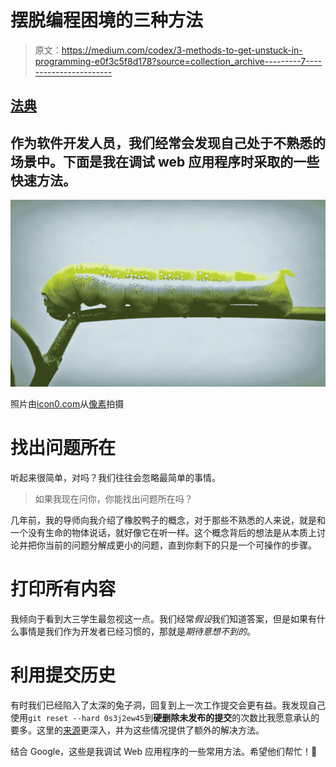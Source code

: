 # 摆脱编程困境的三种方法

> 原文：<https://medium.com/codex/3-methods-to-get-unstuck-in-programming-e0f3c5f8d178?source=collection_archive---------7----------------------->

## [法典](http://medium.com/codex)

## 作为软件开发人员，我们经常会发现自己处于不熟悉的场景中。下面是我在调试 web 应用程序时采取的一些快速方法。

![](img/77ae7e7011906e4009bc673e4e237a03.png)

照片由[icon0.com](https://www.pexels.com/@freeimages9?utm_content=attributionCopyText&utm_medium=referral&utm_source=pexels)从[像素](https://www.pexels.com/photo/swallowtail-caterpillar-214156/?utm_content=attributionCopyText&utm_medium=referral&utm_source=pexels)拍摄

# 找出问题所在

听起来很简单，对吗？我们往往会忽略最简单的事情。

> 如果我现在问你，你能找出问题所在吗？

几年前，我的导师向我介绍了橡胶鸭子的概念，对于那些不熟悉的人来说，就是和一个没有生命的物体说话，就好像它在听一样。这个概念背后的想法是从本质上讨论并把你当前的问题分解成更小的问题，直到你剩下的只是一个可操作的步骤。

# 打印所有内容

我倾向于看到大三学生最忽视这一点。我们经常*假设*我们知道答案，但是如果有什么事情是我们作为开发者已经习惯的，那就是*期待意想不到的*。

# 利用提交历史

有时我们已经陷入了太深的兔子洞，回复到上一次工作提交会更有益。我发现自己使用`git reset --hard 0s3j2ew45`到**硬删除未发布的提交**的次数比我愿意承认的要多。这里的[来源](https://stackoverflow.com/questions/4114095/how-do-i-revert-a-git-repository-to-a-previous-commit)更深入，并为这些情况提供了额外的解决方法。

结合 Google，这些是我调试 Web 应用程序的一些常用方法。希望他们帮忙！👋